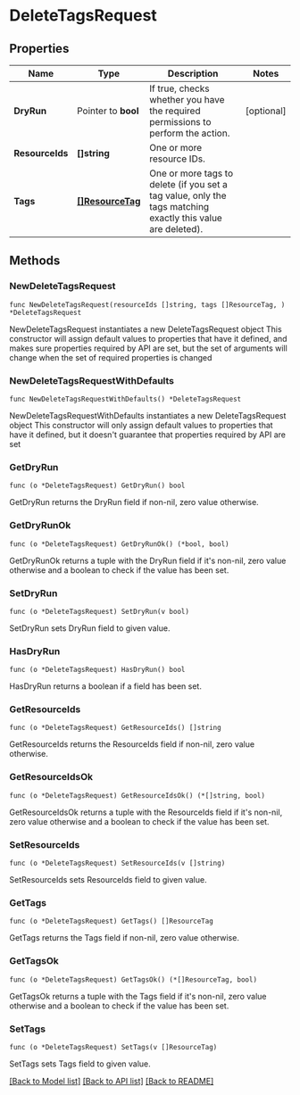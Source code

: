 # DeleteTagsRequest

## Properties

Name | Type | Description | Notes
------------ | ------------- | ------------- | -------------
**DryRun** | Pointer to **bool** | If true, checks whether you have the required permissions to perform the action. | [optional] 
**ResourceIds** | **[]string** | One or more resource IDs. | 
**Tags** | [**[]ResourceTag**](ResourceTag.md) | One or more tags to delete (if you set a tag value, only the tags matching exactly this value are deleted). | 

## Methods

### NewDeleteTagsRequest

`func NewDeleteTagsRequest(resourceIds []string, tags []ResourceTag, ) *DeleteTagsRequest`

NewDeleteTagsRequest instantiates a new DeleteTagsRequest object
This constructor will assign default values to properties that have it defined,
and makes sure properties required by API are set, but the set of arguments
will change when the set of required properties is changed

### NewDeleteTagsRequestWithDefaults

`func NewDeleteTagsRequestWithDefaults() *DeleteTagsRequest`

NewDeleteTagsRequestWithDefaults instantiates a new DeleteTagsRequest object
This constructor will only assign default values to properties that have it defined,
but it doesn't guarantee that properties required by API are set

### GetDryRun

`func (o *DeleteTagsRequest) GetDryRun() bool`

GetDryRun returns the DryRun field if non-nil, zero value otherwise.

### GetDryRunOk

`func (o *DeleteTagsRequest) GetDryRunOk() (*bool, bool)`

GetDryRunOk returns a tuple with the DryRun field if it's non-nil, zero value otherwise
and a boolean to check if the value has been set.

### SetDryRun

`func (o *DeleteTagsRequest) SetDryRun(v bool)`

SetDryRun sets DryRun field to given value.

### HasDryRun

`func (o *DeleteTagsRequest) HasDryRun() bool`

HasDryRun returns a boolean if a field has been set.

### GetResourceIds

`func (o *DeleteTagsRequest) GetResourceIds() []string`

GetResourceIds returns the ResourceIds field if non-nil, zero value otherwise.

### GetResourceIdsOk

`func (o *DeleteTagsRequest) GetResourceIdsOk() (*[]string, bool)`

GetResourceIdsOk returns a tuple with the ResourceIds field if it's non-nil, zero value otherwise
and a boolean to check if the value has been set.

### SetResourceIds

`func (o *DeleteTagsRequest) SetResourceIds(v []string)`

SetResourceIds sets ResourceIds field to given value.


### GetTags

`func (o *DeleteTagsRequest) GetTags() []ResourceTag`

GetTags returns the Tags field if non-nil, zero value otherwise.

### GetTagsOk

`func (o *DeleteTagsRequest) GetTagsOk() (*[]ResourceTag, bool)`

GetTagsOk returns a tuple with the Tags field if it's non-nil, zero value otherwise
and a boolean to check if the value has been set.

### SetTags

`func (o *DeleteTagsRequest) SetTags(v []ResourceTag)`

SetTags sets Tags field to given value.



[[Back to Model list]](../README.md#documentation-for-models) [[Back to API list]](../README.md#documentation-for-api-endpoints) [[Back to README]](../README.md)


